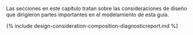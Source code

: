 Las secciones en este capítulo tratan sobre las consideraciones de diseño que dirigieron partes importantes en el modelamiento de esta guía.

{% include design-consideration-composition-diagnosticreport.md %}